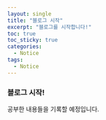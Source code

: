 ```yaml
---
layout: single
title: "블로그 시작"
excerpt: "블로그를 시작합니다!"
toc: true
toc_sticky: true
categories:
  - Notice
tags:
  - Notice
---
```


### 블로그 시작! 
공부한 내용들을 기록할 예정입니다.
